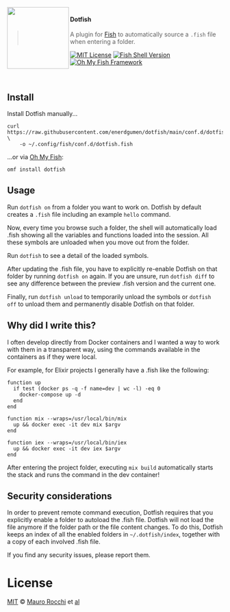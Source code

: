 <img src="https://cdn.rawgit.com/oh-my-fish/oh-my-fish/e4f1c2e0219a17e2c748b824004c8d0b38055c16/docs/logo.svg" align="left" width="144px" height="144px"/>

#### Dotfish
> A plugin for [Fish][fish-link] to automatically source a `.fish` file when entering a folder.

[![MIT License](https://img.shields.io/badge/license-MIT-007EC7.svg?style=flat-square)](/LICENSE)
[![Fish Shell Version](https://img.shields.io/badge/fish-v3.3.0-007EC7.svg?style=flat-square)](https://fishshell.com)
[![Oh My Fish Framework](https://img.shields.io/badge/Oh%20My%20Fish-Framework-007EC7.svg?style=flat-square)](https://www.github.com/oh-my-fish/oh-my-fish)

<br/>


## Install

Install Dotfish manually...
```
curl https://raw.githubusercontent.com/enerdgumen/dotfish/main/conf.d/dotfish.fish \
    -o ~/.config/fish/conf.d/dotfish.fish
```

...or via [Oh My Fish][omf-link]:
```
omf install dotfish
```

## Usage

Run `dotfish on` from a folder you want to work on. Dotfish by default creates a `.fish` file including an example `hello` command.

Now, every time you browse such a folder, the shell will automatically load .fish showing all the variables and functions loaded into the session.
All these symbols are unloaded when you move out from the folder.

Run `dotfish` to see a detail of the loaded symbols.

After updating the .fish file, you have to explicitly re-enable Dotfish on that folder by running `dotfish on` again.
If you are unsure, run `dotfish diff` to see any difference between the preview .fish version and the current one.

Finally, run `dotfish unload` to temporarily unload the symbols or `dotfish off` to unload them and permanently disable Dotfish on that folder.

## Why did I write this?

I often develop directly from Docker containers and I wanted a way to work with them in a transparent way, using the commands available in the containers as if they were local.

For example, for Elixir projects I generally have a .fish like the following:

```fish
function up
  if test (docker ps -q -f name=dev | wc -l) -eq 0
    docker-compose up -d
  end
end

function mix --wraps=/usr/local/bin/mix
  up && docker exec -it dev mix $argv
end

function iex --wraps=/usr/local/bin/iex
  up && docker exec -it dev iex $argv
end
```

After entering the project folder, executing `mix build` automatically starts the stack and runs the command in the dev container!

## Security considerations

In order to prevent remote command execution, Dotfish requires that you explicitly enable a folder to autoload the .fish file.
Dotfish will not load the file anymore if the folder path or the file content changes. To do this, Dotfish keeps an index of all the enabled folders in `~/.dotfish/index`, together with a copy of each involved .fish file.

If you find any security issues, please report them.

# License

[MIT][mit] © [Mauro Rocchi][author] et [al][contributors]


[mit]:            https://opensource.org/licenses/MIT
[author]:         https://github.com/enerdgumen
[contributors]:   https://github.com/enerdgumen/dotfish/graphs/contributors
[fish-link]:      https://fishshell.com
[omf-link]:       https://www.github.com/oh-my-fish/oh-my-fish
[license-badge]:  https://img.shields.io/badge/license-MIT-007EC7.svg?style=flat-square

